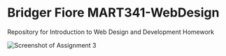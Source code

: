 # Bridger Fiore MART341-WebDesign
Repository for Introduction to Web Design and Development Homework

![Screenshot of Assignment 3](https://github.com/BridgerFiore/MART341-WebDesign/assets/143680483/5a4500b3-a2a7-414d-b3d8-9853df8b3931)
